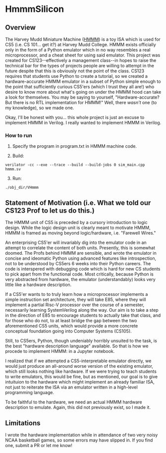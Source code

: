# HmmmSilicon
## Overview
The Harvey Mudd Miniature Machine ([HMMM](https://www.cs.hmc.edu/~cs5grad/cs5/hmmm/documentation/documentation.html)) is a toy ISA which is used for CS5 (i.e. CS 101...  get it?) at Harvey Mudd College. HMMM exists officially only in the form of a Python emulator which in no way resembles a real microprocessor, and a cheat sheet for using said emulator. This project was created for CS123--effectively a management class--in hopes to raise the technical bar for the types of projects people are willing to attempt in the future despite that this is obviously not the point of the class. CS123 requires that students use Python to create a tutorial, so we created a hardware-accurate HMMM emulator in a subset of Python simple enough to the point that sufficiently curious CS5'ers (which I trust they all are!) who desire to know more about what's going on under the HMMM hood can take a look for themselves. You may be saying to yourself, "Hardware-accurate? But there is no RTL implementation for HMMM!" Well, there *wasn't* one (to my knowledge), so we made one. 

Okay, I'll be honest with you... this whole project is just an excuse to implement HMMM in Verilog. I really wanted to implement HMMM in Verilog.

### How to run

1. Specify the program in program.txt in HMMM machine code.

2. Build:
```
verilator -cc --exe --trace --build --build-jobs 0 sim_main.cpp hmmm.sv
```

3. Run:
```
./obj_dir/VHmmm
```
## Statement of Motivation (i.e. What we told our CS123 Prof to let us do this.)
The HMMM unit of CS5 is preceded by a cursory introduction to logic design. While the logic design unit is clearly meant to motivate HMMM, HMMM is framed as moving beyond logic/hardware, i.e. "Farewell Wires." 

An enterprising CS5'er will invariably dig into the emulator code in an attempt to correlate the content of both units. Presently, this is somewhat doomed. The Profs behind HMMM are sensible, and wrote the emulator in concise and ideomatic Python using advanced features like introspection, not to be understood by CS5ers 6 weeks into their Python careers. The code is interspered with debugging code which is hard for new CS students to pick apart from the functional code. Most critically, because Python is very abstracted from hardware, the emulator (understandably) looks very little like a hardware description. 

If a CS5'er wants to to truly learn how a microprocessor implements a simple instruction set architecture, they will take E85, where they will implement a partial Risc-V processor over the course of a semester, necessarily learning SystemVerilog along the way. Our aim is to take a step in the direction of E85 to encourage students to actually take that class, and for those who do not, to at least bridge the gap between the two aforementioned CS5 units, which would provide a more concrete conceptual foundation going into Computer Systems (CS105).

Still, to CS5ers, Python, though undeniably horribly unsuited to the task, is the best "hardware description language" available. So that is how we procede to implement HMMM: in a Jupyter notebook.

I realized that if we attempted a CS5-interpretable emulator directly, we would just produce an all-around worse version of the existing emulator, which still looks nothing like hardware. If we were trying to teach students to write emulators, this would be fine, but as mentioned, our goal is to give intuituion to the hardware which might implement an already familiar ISA, not just to reiterate the ISA via an emulator written in a high-level programming language.

To be faithful to the hardware, we need an actual HMMM hardware description to emulate. Again, this did not previously exist, so I made it.

## Limitations
I wrote the hardware implementation while in attendance of two very noisy NCAA basketball games, so some errors may have slipped in. If you find one, submit a PR or let me know!
